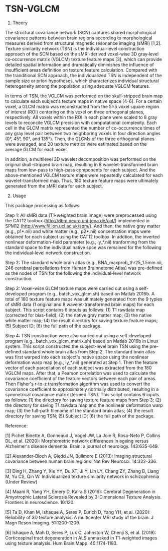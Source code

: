 # TSN-VGLCM

1. Theory
 
  The structural covariance network (SCN) captures shared morphological covariance patterns between brain regions according to morphological measures derived from structural magnetic resonance imaging (sMRI) [1,2]. Texture similarity network (TSN) is the individual-level construction approach of the SCN based on the sMRI-derived voxel-wise 3D gray‐level co‐occurrence matrix (VGLCM) texture feature maps [3], which can provide detailed spatial information and dramatically diminishes the influence of insufficient areas definition on texture feature calculation. Compared with the tranditional SCN approach, the individualized TSN is independent of the sample size or priori hypotheses, which characterizes individual structural heterogeneity among the population using adequate VGLCM features.

In terms of TSN, the VGLCM was performed on the skull-stripped brain map to calculate each subject's texture maps in native space [4-6]. For a certain voxel, a GLCM matrix was reconstructed from the 5×5 voxel square region of interest (ROI) centering on this voxel on three orthogonal planes, respectively. All voxels within the ROI in each plane were scaled to 8 gray levels to reconcile VGLCM precision with computational complexity. Each cell in the GLCM matrix represented the number of co-occurrence times of any gray level pair between two neighboring voxels in four direction angles (0°, 45°, 90°, and 135°). Then, the GLCMs of the three orthogonal planes were averaged, and 20 texture metrics were estimated based on the average GLCM for each voxel. 

In addition, a multilevel 3D wavelet decomposition was performed on the original skull-stripped brain map, resulting in 8 wavelet-transformed brain maps from low-pass to high-pass components for each subject. And the above-mentioned VGLCM texture maps were repeatedly calculated for each wavelet-transformed map. Thus, 180 texture feature maps were ultimately generated from the sMRI data for each subject.

2. Usage
   
  This package processing as follows:

  Step 1: All sMRI data (T1-weighted brain image) were preprocessed using the CAT12 toolbox (http://dbm.neuro.uni-jena.de/cat/) implemented in SPM12 (http://www.fil.ion.ucl.ac.uk/spm/). And then, the native gray matter (e.g., p1*.nii) and white matter (e.g., p2*.nii) concentration maps were obtained for each subject using the CAT12 toolbox. In addtion, the inverted nonlinear deformation-field parameter (e.g., iy_*.nii) tranforming from the standard space to the individual native spce was remained for the following the individual-level network construction.

  Step 2: The standard whole brain atlas (e.g., BNA_maxprob_thr25_1.5mm.nii, 246 cerebral parcellations from Human Brainnetome Atlas) was pre-defined as the nodes of TSN for the following the individual-level network construction.

  Step 3: Voxel-wise GLCM texture maps were carried out using a self-developed program (e.g., batch_vox_glcm.sh) based on Matlab 2016b. A total of 180 texture feature maps was ultimately generated from the 9 typies of sMRI data (1 original and 8 wavelet-transformed brain maps) for each subject. This script contains 6 inputs as follows: (1) T1 rawdata map (corrected for bias-field); (2) the native gray matter map; (3) the native white matter map; (4) the result directory for saving texture feature maps; (5) Subject ID; (6) the full path of the package.

  Step 4: TSN construction were also carried out using a self-developed program (e.g., batch_vox_glcm_matrix.sh) based on Matlab 2016b in Linux system. This script constructed the subject-level brain TSN using the pre-defined standard whole brain atlas from Step 2. The standard brain atlas was first warped into each subject's native space using the nonlinear deformation warp map (e.g., iy_*.nii) generated at Step 1. Then the feature vector of each parcellation of each subject was extracted from the 180 VGLCM maps. After that, a Pearson correlation was used to calculate the covariance coefficient of the feature vectors between each pair of areas. Then Fisher's r-to-z transformation algorithm was used to convert the covariance coefficient to approximately normally distributed, resulting in a symmetrical covariance matrix (termed TSN). This script contains 6 inputs as follows: (1) the directory for saving texture feature maps from Step 3; (2) the directory for saving T1 rawdata map and the nonlinear deformation warp map; (3) the full-path filename of the standard brain atlas; (4) the result directory for saving TSN; (5) Subject ID; (6) the full path of the package.
  
Reference:

[1] Pichet Binette A, Gonneaud J, Vogel JW, La Joie R, Rosa-Neto P, Collins DL, et al. (2020): Morphometric network differences in ageing versus Alzheimer's disease dementia. Brain: a journal of neurology. 143:635-649.

[2] Alexander-Bloch A, Giedd JN, Bullmore E (2013): Imaging structural covariance between human brain regions. Nat Rev Neurosci. 14:322-336.

[3] Ding H, Zhang Y, Xie YY, Du XT, Ji Y, Lin LY, Chang ZY, Zhang B, Liang M, Yu CS, Qin W: Individualized texture similarity network in schizophrenia (Under Review) 

[4] Maani R, Yang YH, Emery D, Kalra S (2016): Cerebral Degeneration in Amyotrophic Lateral Sclerosis Revealed by 3-Dimensional Texture Analysis. Frontiers in neuroscience. 10:120.

[5] Ta D, Khan M, Ishaque A, Seres P, Eurich D, Yang YH, et al. (2020): Reliability of 3D texture analysis: A multicenter MRI study of the brain. J Magn Reson Imaging. 51:1200-1209.

[6] Ishaque A, Mah D, Seres P, Luk C, Johnston W, Chenji S, et al. (2019): Corticospinal tract degeneration in ALS unmasked in T1-weighted images using texture analysis. Hum Brain Mapp. 40:1174-1183.
